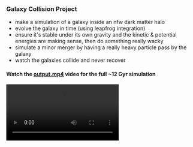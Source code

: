 ### Galaxy Collision Project

- make a simulation of a galaxy inside an nfw dark matter halo
- evolve the galaxy in time (using leapfrog integration)
- ensure it's stable under its own gravity and the kinetic & potential energies are making sense, then do something really wacky
- simulate a minor merger by having a really heavy particle pass by the galaxy
- watch the galaxies collide and never recover


#### Watch the [output.mp4](output.mp4) video for the full ~12 Gyr simulation
<video src="output.mp4" width="300"/>
